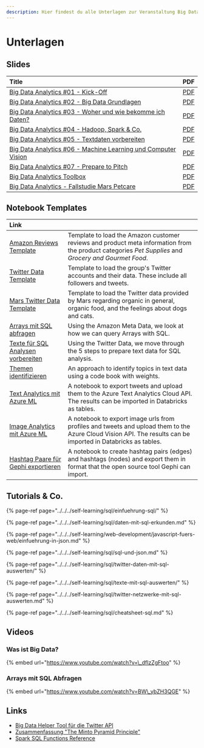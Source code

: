 ```yaml
---
description: Hier findest du alle Unterlagen zur Veranstaltung Big Data Analytics.
---
```


# Unterlagen

## Slides

| Title | PDF |
| :--- | :--- |
| [Big Data Analytics \#01 - Kick-Off](https://docs.google.com/presentation/d/1J5dTR6U1kY_TqLegwSkbV1LXIC6bdmy7p_4CDFHbvQE/preview) | [PDF](https://docs.google.com/presentation/d/1J5dTR6U1kY_TqLegwSkbV1LXIC6bdmy7p_4CDFHbvQE/export/pdf) |
| [Big Data Analytics \#02 - Big Data Grundlagen](https://docs.google.com/presentation/d/16IASPSzF1lomsqm84KOUZK7slZhU3VwfrHbO2tqIYUQ/preview) | [PDF](https://docs.google.com/presentation/d/16IASPSzF1lomsqm84KOUZK7slZhU3VwfrHbO2tqIYUQ/export/pdf) |
| [Big Data Analytics \#03 - Woher und wie bekomme ich Daten?](https://docs.google.com/presentation/d/17TjiVyD2kQc9PCYDjlrEjkVuWhLOLg5Czf-dJe9KvaE/preview) | [PDF](https://docs.google.com/presentation/d/17TjiVyD2kQc9PCYDjlrEjkVuWhLOLg5Czf-dJe9KvaE/export/pdf) |
| [Big Data Analytics \#04 - Hadoop, Spark & Co.](https://docs.google.com/presentation/d/1ul2cIIwSN4Ldvzq6IcoBykNM4GrnjDnwm6lqTcrTGsw/preview) | [PDF](https://docs.google.com/presentation/d/1ul2cIIwSN4Ldvzq6IcoBykNM4GrnjDnwm6lqTcrTGsw/export/pdf) |
| [Big Data Analytics \#05 - Textdaten vorbereiten](https://docs.google.com/presentation/d/1hk8l1ZKjbw8c33nxeid7Vfmmxq4mbojB5apf9w5weKc/preview) | [PDF](https://docs.google.com/presentation/d/1hk8l1ZKjbw8c33nxeid7Vfmmxq4mbojB5apf9w5weKc/export/pdf) |
| [Big Data Analytics \#06 - Machine Learning und Computer Vision](https://docs.google.com/presentation/d/1PrYXTRFI3cbxfMX4D1buc7mWY9Bv4ATQRSkughQv2Cg/preview) | [PDF](https://docs.google.com/presentation/d/1PrYXTRFI3cbxfMX4D1buc7mWY9Bv4ATQRSkughQv2Cg/export/pdf) |
| [Big Data Analytics \#07 - Prepare to Pitch](https://docs.google.com/presentation/d/1fF_Qz0-onGjjOeugylG5sSNkxOtt2_m6iMY4NkoDLXU/preview) | [PDF](https://docs.google.com/presentation/d/1fF_Qz0-onGjjOeugylG5sSNkxOtt2_m6iMY4NkoDLXU/export/pdf) |
| [Big Data Analytics Toolbox](https://docs.google.com/presentation/d/1tWGjIHCBmjw7Abaui3x19Uc0itI7UVO6KL0b-qtONak/preview) | [PDF](https://docs.google.com/presentation/d/1tWGjIHCBmjw7Abaui3x19Uc0itI7UVO6KL0b-qtONak/export/pdf) |
| [Big Data Analytics - Fallstudie Mars Petcare](https://docs.google.com/presentation/d/1Xez4NXpE9OIKeBrYhqy3AldQ0rZPlr-WloGenPcST7E/preview) | [PDF](https://docs.google.com/presentation/d/1Xez4NXpE9OIKeBrYhqy3AldQ0rZPlr-WloGenPcST7E/export/pdf) |

## Notebook Templates

| Link |  |
| :--- | :--- |
| [Amazon Reviews Template](https://winf-hsos.github.io/databricks-notebooks/big-data-analytics/Amazon%20Reviews%20Template.html) | Template to load the Amazon customer reviews  and product meta information from the product categories _Pet Supplies_ and _Grocery and Gourmet Food_. |
| [Twitter Data Template](https://winf-hsos.github.io/databricks-notebooks/big-data-analytics/Twitter%20Data%20Template.html) | Template to load the group's Twitter accounts and their data. These include all followers and tweets. |
| [Mars Twitter Data Template](https://winf-hsos.github.io/databricks-notebooks/big-data-analytics/Mars%20Twitter%20Data%20Template.html) | Template to load the Twitter data provided by Mars regarding organic in general, organic food, and the feelings about dogs and cats. |
| [Arrays mit SQL abfragen](https://winf-hsos.github.io/databricks-notebooks/big-data-analytics/Arrays%20mit%20SQL%20abfragen.html) | Using the Amazon Meta Data, we look at how we can query Arrays with SQL. |
| [Texte für SQL Analysen vorbereiten](https://winf-hsos.github.io/databricks-notebooks/big-data-analytics/Texte%20f%C3%BCr%20SQL%20Analysen%20vorbereiten.html) | Using the Twitter Data, we move through the 5 steps to prepare text data for SQL analysis. |
| [Themen identifizieren](https://winf-hsos.github.io/databricks-notebooks/big-data-analytics/Themen%20identifizieren.html) | An approach to identify topics in text data using a code book with weights. |
| [Text Analytics mit Azure ML](https://winf-hsos.github.io/databricks-notebooks/big-data-analytics/Text%20Analytics%20mit%20Azure%20ML.html) | A notebook to export tweets and upload them to the Azure Text Analytics Cloud API. The results can be imported in Databricks as tables. |
| [Image Analytics mit Azure ML](https://winf-hsos.github.io/databricks-notebooks/big-data-analytics/Image%20Analytics%20mit%20Azure%20ML.html) | A notebook to export image urls from profiles and tweets and upload them to the Azure Cloud Vision API. The results can be imported in Databricks as tables. |
| [Hashtag Paare für Gephi exportieren](https://winf-hsos.github.io/databricks-notebooks/big-data-analytics/Hashtag%20Paare%20f%C3%BCr%20Gephi%20exportieren.html) | A notebook to create hashtag pairs \(edges\) and hashtags \(nodes\) and export them in format that the open source tool Gephi can import. |

## Tutorials & Co.

{% page-ref page="../../../self-learning/sql/einfuehrung-sql/" %}

{% page-ref page="../../../self-learning/sql/daten-mit-sql-erkunden.md" %}

{% page-ref page="../../../self-learning/web-development/javascript-fuers-web/einfuehrung-in-json.md" %}

{% page-ref page="../../../self-learning/sql/sql-und-json.md" %}

{% page-ref page="../../../self-learning/sql/twitter-daten-mit-sql-auswerten/" %}

{% page-ref page="../../../self-learning/sql/texte-mit-sql-auswerten/" %}

{% page-ref page="../../../self-learning/sql/twitter-netzwerke-mit-sql-auswerten.md" %}

{% page-ref page="../../../self-learning/sql/cheatsheet-sql.md" %}

## Videos

### Was ist Big Data?

{% embed url="https://www.youtube.com/watch?v=\_dflzZgFtoo" %}

### Arrays mit SQL Abfragen

{% embed url="https://www.youtube.com/watch?v=BW\_ybZH3QGE" %}



## Links

* [Big Data Helper Tool für die Twitter API](https://big-data-analytics-helper.glitch.me/)
* [Zusammenfassung "The Minto Pyramid Principle"](https://www.dbai.tuwien.ac.at/staff/gatter/work/051104_The_Minto_Pyramid_Principle.pdf)
* [Spark SQL Functions Reference](https://docs.databricks.com/spark/latest/spark-sql/language-manual/functions.html)

